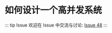 # 如何设计一个高并发系统



::: tip Issue 
 欢迎在 Issue 中交流与讨论: [Issue 48](https://github.com/shfshanyue/Daily-Question/issues/48) 
:::

